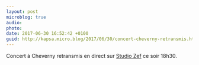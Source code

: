 ```yaml
---
layout: post
microblog: true
audio: 
photo: 
date: 2017-06-30 16:52:42 +0100
guid: http://kapsa.micro.blog/2017/06/30/concert-cheverny-retransmis.html
---
```

Concert à Cheverny retransmis en direct sur [Studio Zef](http://www.studiozef.fr) ce soir 18h30.
